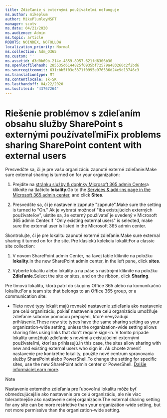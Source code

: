 ```yaml
---
title: Zdieľanie s externými používateľmi nefunguje
ms.author: mikeplum
author: MikePlumleyMSFT
manager: scotv
ms.date: 04/21/2020
ms.audience: Admin
ms.topic: article
ROBOTS: NOINDEX, NOFOLLOW
localization_priority: Normal
ms.collection: Adm_O365
ms.custom: ''
ms.assetid: d3d0b69b-214e-4859-8957-621fd6306b30
ms.openlocfilehash: 285535d6144825f0935bf72579a483260c2f2bd6
ms.sourcegitcommit: 631cbb5f03e5371f0995e976536d24e9d13746c3
ms.translationtype: MT
ms.contentlocale: sk-SK
ms.lasthandoff: 04/22/2020
ms.locfileid: "43767264"
---
```

# <a name="fix-problems-sharing-sharepoint-content-with-external-users"></a><span data-ttu-id="918da-102">Riešenie problémov s zdieľaním obsahu služby SharePoint s externými používateľmi</span><span class="sxs-lookup"><span data-stu-id="918da-102">Fix problems sharing SharePoint content with external users</span></span>

<span data-ttu-id="918da-103">Presvedčte sa, či je pre vašu organizáciu zapnuté externé zdieľanie:</span><span class="sxs-lookup"><span data-stu-id="918da-103">Make sure external sharing is turned on for your organization:</span></span>
  
1. <span data-ttu-id="918da-104">Prejdite na [stránku služby &amp; doplnky Microsoft 365 admin Center](https://portal.office.com/adminportal/home#/Settings/ServicesAndAddIns)a kliknite na tlačidlo **lokality**.</span><span class="sxs-lookup"><span data-stu-id="918da-104">Go to the [Services &amp; add-ins page in the Microsoft 365 admin center](https://portal.office.com/adminportal/home#/Settings/ServicesAndAddIns), and click **Sites**.</span></span>
    
2. <span data-ttu-id="918da-105">Presvedčte sa, či je nastavenie zapnuté "zapnuté".</span><span class="sxs-lookup"><span data-stu-id="918da-105">Make sure the setting is turned to "On."</span></span> <span data-ttu-id="918da-106">Ak je vybratá možnosť "iba existujúcich externých používateľov", uistite sa, že externý používateľ je uvedený v Microsoft 365 admin Center.</span><span class="sxs-lookup"><span data-stu-id="918da-106">If "Only existing external users" is selected, make sure the external user is listed in the Microsoft 365 admin center.</span></span>
    
<span data-ttu-id="918da-107">Skontrolujte, či je pre lokalitu zapnuté externé zdieľanie.</span><span class="sxs-lookup"><span data-stu-id="918da-107">Make sure external sharing it turned on for the site.</span></span> <span data-ttu-id="918da-108">Pre klasickú kolekciu lokalít:</span><span class="sxs-lookup"><span data-stu-id="918da-108">For a classic site collection:</span></span>
  
1. <span data-ttu-id="918da-109">V novom SharePoint admin Center, na ľavej table kliknite na položku **lokality**.</span><span class="sxs-lookup"><span data-stu-id="918da-109">In the new SharePoint admin center, in the left pane, click **sites**.</span></span>
    
2. <span data-ttu-id="918da-110">Vyberte lokalitu alebo lokality a na páse s nástrojmi kliknite na položku **Zdieľanie**.</span><span class="sxs-lookup"><span data-stu-id="918da-110">Select the site or sites, and on the ribbon, click **Sharing**.</span></span>
    
<span data-ttu-id="918da-111">Pre tímovú lokalitu, ktorá patrí do skupiny Office 365 alebo na komunikačnú lokalitu:</span><span class="sxs-lookup"><span data-stu-id="918da-111">For a team site that belongs to an Office 365 group, or a communication site:</span></span>
  
- <span data-ttu-id="918da-112">Tieto nové typy lokalít majú rovnaké nastavenie zdieľania ako nastavenie pre celú organizáciu, pokiaľ nastavenie pre celú organizáciu umožňuje zdieľanie súborov pomocou prepojení, ktoré nevyžadujú prihlásenie.</span><span class="sxs-lookup"><span data-stu-id="918da-112">These new site types have the same sharing setting as your organization-wide setting, unless the organization-wide setting allows sharing files using links that don't require sign-in.</span></span> <span data-ttu-id="918da-113">V tomto prípade lokality umožňujú zdieľanie s novými a existujúcimi externými používateľmi, ktorí sa prihlasujú.</span><span class="sxs-lookup"><span data-stu-id="918da-113">In this case, the sites allow sharing with new and existing external users who sign in.</span></span> <span data-ttu-id="918da-114">Ak chcete zmeniť nastavenie pre konkrétne lokality, použite nové centrum spravovania služby SharePoint alebo PowerShell.</span><span class="sxs-lookup"><span data-stu-id="918da-114">To change the setting for specific sites, use the new SharePoint admin center or PowerShell.</span></span> <span data-ttu-id="918da-115">[Ďalšie informácie](https://go.microsoft.com/fwlink/?linkid=871863)</span><span class="sxs-lookup"><span data-stu-id="918da-115">[Learn more](https://go.microsoft.com/fwlink/?linkid=871863).</span></span>
    
> [!NOTE]
> <span data-ttu-id="918da-116">Nastavenie externého zdieľania pre ľubovoľnú lokalitu môže byť obmedzujúcejšie ako nastavenie pre celú organizáciu, ale nie viac tolerantnejšie ako nastavenie celej organizácie.</span><span class="sxs-lookup"><span data-stu-id="918da-116">The external sharing setting for any site can be more restrictive than your organization-wide setting, but not more permissive than the organization-wide setting.</span></span> 
  

